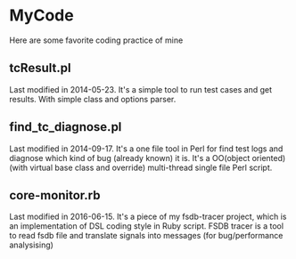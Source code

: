 # MyCode
Here are some favorite coding practice of mine

## tcResult.pl
Last modified in 2014-05-23. It's a simple tool to run test cases and get results. With simple class and options parser.

## find_tc_diagnose.pl
Last modified in 2014-09-17. It's a one file tool in Perl for find test logs and diagnose which kind of bug (already known) it is. It's a OO(object oriented) (with virtual base class and override) multi-thread single file Perl script.

## core-monitor.rb
Last modified in 2016-06-15. It's a piece of my fsdb-tracer project, which is an implementation of DSL coding style in Ruby script. FSDB tracer is a tool to read fsdb file and translate signals into messages (for bug/performance analysising)

